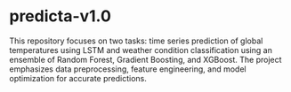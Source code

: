 # predicta-v1.0
 This repository focuses on two tasks: time series prediction of global temperatures using LSTM and weather condition classification using an ensemble of Random Forest, Gradient Boosting, and XGBoost. The project emphasizes data preprocessing, feature engineering, and model optimization for accurate predictions.
